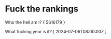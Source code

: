# Fuck the rankings

Who the hell am I?
{ 5616179 }

What fucking year is it?
[ 2024-07-06T08:00:00Z ]
